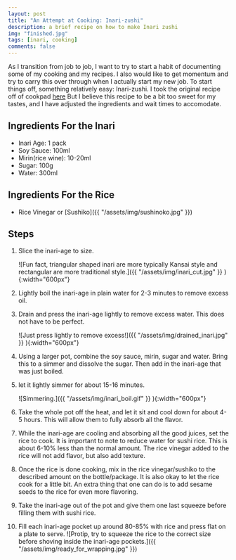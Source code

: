 ```yaml
---
layout: post
title: "An Attempt at Cooking: Inari-zushi"
description: a brief recipe on how to make Inari zushi
img: "finished.jpg"
tags: [inari, cooking]
comments: false
---
```

As I transition from job to job, I want to try to start a habit of documenting some of my cooking and my recipes. I also would like to get momentum and try to carry this over through when I actually start my new job. To start things off, something relatively easy: Inari-zushi. I took the original recipe off of cookpad [here](https://cookpad.com/recipe/189832) But I believe this recipe to be a bit too sweet for my tastes, and I have adjusted the ingredients and wait times to accomodate.

## Ingredients For the Inari
- Inari Age: 1 pack
- Soy Sauce: 100ml
- Mirin(rice wine): 10-20ml
- Sugar: 100g
- Water: 300ml

## Ingredients For the Rice
- Rice Vinegar or [Sushiko]({{ "/assets/img/sushinoko.jpg" }})

## Steps
1. Slice the inari-age to size.

   ![Fun fact, triangular shaped inari are more typically Kansai style and rectangular are more traditional style.]({{ "/assets/img/inari_cut.jpg" }} ){:width="600px"}

2. Lightly boil the inari-age in plain water for 2-3 minutes to remove excess oil.

3. Drain and press the inari-age lightly to remove excess water. This does not have to be perfect.

    ![Just press lightly to remove excess!]({{ "/assets/img/drained_inari.jpg" }} ){:width="600px"}

4. Using a larger pot, combine the soy sauce, mirin, sugar and water. Bring this to a simmer and dissolve the sugar. Then add in the inari-age that was just boiled.

5. let it lightly simmer for about 15-16 minutes.

    ![Simmering.]({{ "/assets/img/inari_boil.gif" }} ){:width="600px"}

6. Take the whole pot off the heat, and let it sit and cool down for about 4-5 hours. This will allow them to fully absorb all the flavor.

7. While the inari-age are cooling and absorbing all the good juices, set the rice to cook. It is important to note to reduce water for sushi rice. This is about 6-10% less than the normal amount. The rice vinegar added to the rice will not add flavor, but also add texture.

8. Once the rice is done cooking, mix in the rice vinegar/sushiko to the described amount on the bottle/package. It is also okay to let the rice cook for a little bit. An extra thing that one can do is to add sesame seeds to the rice for even more flavoring.

9. Take the inari-age out of the pot and give them one last squeeze before filling them with sushi rice.

10. Fill each inari-age pocket up around 80-85% with rice and press flat on a plate to serve.
    ![Protip, try to squeeze the rice to the correct size before shoving inside the inari-age pockets.]({{ "/assets/img/ready_for_wrapping.jpg" }})
